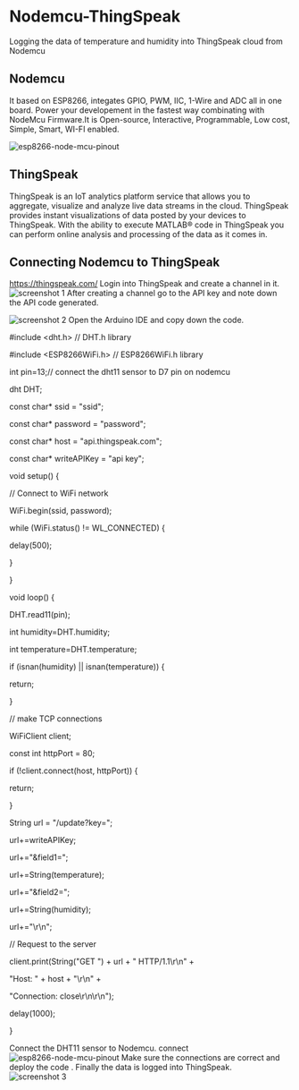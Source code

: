 # Nodemcu-ThingSpeak
Logging the data of temperature and humidity into ThingSpeak cloud from Nodemcu
## Nodemcu
It based on ESP8266, integates GPIO, PWM, IIC, 1-Wire and ADC all in one board. Power your developement in the fastest way combinating with NodeMcu Firmware.It is Open-source, Interactive, Programmable, Low cost, Simple, Smart, WI-FI enabled.


![esp8266-node-mcu-pinout](https://user-images.githubusercontent.com/25893079/27630293-aaf27dce-5c12-11e7-8082-447fa4b8f6d8.png)
## ThingSpeak
ThingSpeak is an IoT analytics platform service that allows you to aggregate, visualize and analyze live data streams in the cloud. ThingSpeak provides instant visualizations of data posted by your devices to ThingSpeak. With the ability to execute MATLAB® code in ThingSpeak you can perform online analysis and processing of the data as it comes in.
## Connecting Nodemcu to ThingSpeak
https://thingspeak.com/
Login into ThingSpeak and create a channel in it.
![screenshot 1](https://user-images.githubusercontent.com/25893079/27622964-d0a75af0-5bf7-11e7-89f2-af9f87bcad2c.png)
After creating a channel go to the API key and note down the API code generated.

![screenshot 2](https://user-images.githubusercontent.com/25893079/27622987-e7e661b6-5bf7-11e7-81c7-0fca7d1541d1.png)
Open the Arduino IDE and copy down the code.

#include <dht.h> //  DHT.h library

#include <ESP8266WiFi.h> // ESP8266WiFi.h library


int pin=13;// connect the dht11 sensor to D7 pin on nodemcu

dht DHT;

const char* ssid     = "ssid";

const char* password = "password";

const char* host = "api.thingspeak.com";

const char* writeAPIKey = "api key";



void setup()
{
 

//  Connect to WiFi network

  WiFi.begin(ssid, password);

while (WiFi.status() != WL_CONNECTED) {

delay(500);

}

}

void loop() {

DHT.read11(pin);

int humidity=DHT.humidity;

int temperature=DHT.temperature;

  if (isnan(humidity) || isnan(temperature)) {

return;

}

// make TCP connections

WiFiClient client;

const int httpPort = 80;

if (!client.connect(host, httpPort)) {

return;

}

  String url = "/update?key=";

url+=writeAPIKey;

url+="&field1=";

url+=String(temperature);

url+="&field2=";

url+=String(humidity);

url+="\r\n";
  
  // Request to the server

client.print(String("GET ") + url + " HTTP/1.1\r\n" +

"Host: " + host + "\r\n" + 

"Connection: close\r\n\r\n");

delay(1000);

}

Connect the DHT11 sensor to Nodemcu. connect 
![esp8266-node-mcu-pinout](https://user-images.githubusercontent.com/25893079/27771395-4cd6561e-5f6b-11e7-8651-6937b97fdd0f.png)
Make sure the connections are correct and deploy the code .
Finally the data is logged into ThingSpeak.
![screenshot 3](https://user-images.githubusercontent.com/25893079/27622997-f24d475a-5bf7-11e7-8faf-f68be842cc75.png)

